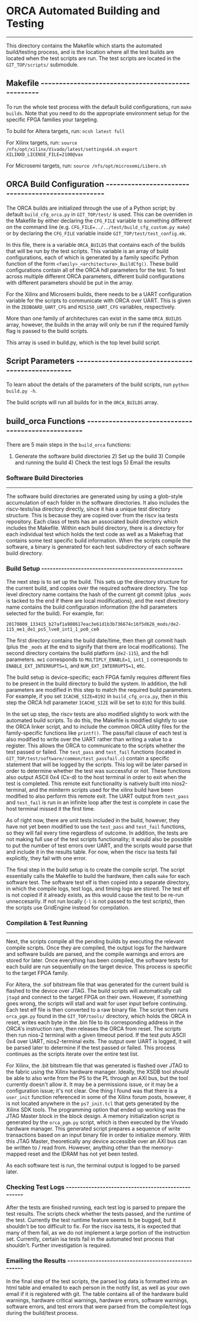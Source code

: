 # ORCA Automated Building and Testing
--------------------------------------------------

This directory contains the
Makefile which starts the automated build/testing process, and is the location
where all the test builds are located when the test scripts are run.  The test
scripts are located in the `GIT_TOP/scripts/` submodule.

## Makefile --------------------------------------------------

To run the whole test process with the default build configurations, run `make
builds`. Note that you need to do the appropriate environment setup for the
specific FPGA families your targeting.

To build for Altera targets, run: `ncsh latest full`

For Xilinx targets, run: `source /nfs/opt/xilinx/Vivado/latest/settings64.sh`
`export XILINXD_LICENSE_FILE=2100@vax`

For Microsemi targets, run: `source /nfs/opt/microsemi/Libero.sh`

## ORCA Build Configuration --------------------------------------------------

The ORCA builds are initialized through the use of a Python script; by default
`build_cfg_orca.py` in `GIT_TOP/test/` is used.  This can be overriden in the
Makefile by either declaring the `CFG_FILE` variable to something different on
the command line (e.g. `CFG_FILE=../../test/build_cfg_custom.py make`) or by
declaring the `CFG_FILE` variable inside `GIT_TOP/test/test_config.mk`.

In this file, there is a variable `ORCA_BUILDS` that contains each of the builds
that will be run by the test scripts. This variable is an array of build
configurations, each of which is generated by a family specific Python function
of the form `<family>_<architecture>_BuildCfg()`. These build configurations
contain all of the ORCA hdl parameters for the test. To test across multiple
different ORCA parameters, different build configurations with different
parameters should be put in the array.

For the Xilinx and Microsemi builds, there needs to be a UART configuration
variable for the scripts to communicate with ORCA over UART. This is given in
the `ZEDBOARD_UART_CFG` and `M2S150_UART_CFG` variables, respectively.

More than one family of architectures can exist in the same `ORCA_BUILDS` array,
however, the builds in the array will only be run if the required family flag is
passed to the build scripts.

This array is used in build.py, which is the top level build script.

## Script Parameters --------------------------------------------------

To learn about the details of the parameters of the build scripts, run `python
build.py -h`.

The build scripts will run all builds for in the `ORCA_BUILDS` array.

## build_orca Functions --------------------------------------------------

There are 5 main steps in the `build_orca` functions:

1) Generate the software build directories 2) Set up the build 3) Compile and
running the build 4) Check the test logs 5) Email the results

### Software Build Directories
--------------------------------------------------

The software build directories are generated using by using a glob-style
accumulation of each folder in the software directories. It also includes the
riscv-tests/isa directory directly, since it has a unique test directory
structure. This is because they are copied over from the riscv isa tests
repository. Each class of tests has an associated build directory which includes
the Makefile. Within each build directory, there is a directory for each
individual test which holds the test code as well as a Makefrag that contains
some test specific build information. When the scripts compile the software, a
binary is generated for each test subdirectory of each software build directory.

### Build Setup --------------------------------------------------

The next step is to set up the build. This sets up the directory structure for
the current build, and copies over the required software directory. The top
level directory name contains the hash of the current git commit (plus `_mods`
is tacked to the end if there are local modifications), and the next directory
name contains the build configuration information (the hdl parameters selected
for the build). For example, for:

`20170809_133415_b27af1a980617eac3e61d1b3b736674c16f5d626_mods/de2-115_me1_de1_ps5_lve0_int1_1_po0_ce0`

The first directory contains the build date/time, then then git commit hash
(plus the `_mods` at the end to signify that there are local modifications). The
second directory contains the build platform (`de2-115`), and the hdl
parameters.  `me1` corresponds to `MULTIPLY_ENABLE=1`, `int1_1` corresponds to
`ENABLE_EXT_INTERRUPTS=1`, and `NUM_EXT_INTERRUPTS=1`, etc.

The build setup is device-specific; each FPGA family requires different files to
be present in the build directory to build the system. In addition, the hdl
parameters are modified in this step to match the required build parameters. For
example, if you set `ICACHE_SIZE=8192` in `build_cfg_orca.py`, then in this step
the ORCA hdl parameter `ICACHE_SIZE` will be set to `8192` for this build.

In the set up step, the riscv tests are also modified slightly to work with the
automated build scripts. To do this, the Makefile is modified slightly to use
the ORCA linker script, and to include the common ORCA utility files for the
family-specific functions like `printf()`. The pass/fail clause of each test is
also modified to write over the UART rather than writing a value to a
register. This allows the ORCA to communicate to the scripts whether the test
passed or failed. The `test_pass` and `test_fail` functions (located in
`GIT_TOP/test/software/common/test_passfail.c`) contain a specific statement
that will be logged by the scripts. This log will be later parsed in order to
determine whether the test was successful or not. These functions also output
ASCII 0x4 (Cx-d) to the host terminal in order to exit when the test is
completed. This remote exit functionality is natively built into nios2-terminal,
and the miniterm scripts used for the xilinx build have been modified to also
perform this remote exit. The UART output from `test_pass` and `test_fail` is
run in an infinite loop after the test is complete in case the host terminal
missed it the first time.

As of right now, there are unit tests included in the build, however, they have
not yet been modified to use the `test_pass` and `test_fail` functions, so they
will fail every time regardless of outcome. In addition, the tests are not
making full use of the test scripts functionality; it would also be possible to
put the number of test errors over UART, and the scripts would parse that and
include it in the results table. For now, when the riscv isa tests fail
explicitly, they fail with one error.

The final step in the build setup is to create the compile script. The script
essentially calls the Makefile to build the hardware, then calls `make` for each
software test. The software test elf is then copied into a separate directory,
in which the compile logs, test logs, and timing logs are stored. The test elf
is not copied if it already exists, as this would cause the test to be re-run
unneccesarily. If not run locally (`-l` is not passed to the test scripts), then
the scripts use GridEngine instead for compilation.

### Compilation & Test Running
--------------------------------------------------

Next, the scripts compile all the pending builds by executing the relevant
compile scripts. Once they are compiled, the output logs for the hardware and
software builds are parsed, and the compile warnings and errors are stored for
later. Once everything has been compiled, the software tests for each build are
run sequentially on the target device. This process is specific to the target
FPGA family.

For Altera, the .sof bitstream file that was generated for the current build is
flashed to the device over JTAG.  The build scripts will automatically call
`jtagd` and connect to the target FPGA on their own. However, if something goes
wrong, the scripts will stall and wait for user input before continuing. Each
test elf file is then converted to a raw binary file. The script then runs
`orca_pgm.py` found in the `GIT_TOP/tools/` directory, which holds the ORCA in
reset, writes each byte in the .bin file to its corresponding address in the
ORCA's instruction ram, then releases the ORCA from reset. The scripts then run
nios-2 terminal with a given timeout period. If the test puts ASCII 0x4 over
UART, nios2-terminal exits. The output over UART is logged, it will be parsed
later to determine if the test passed or failed. This process continues as the
scripts iterate over the entire test list.

For Xilinx, the .bit bitstream file that was generated is flashed over JTAG to
the fabric using the Xilinx hardware manager. Ideally, the XSDB tool *should* be
able to also write from the PS to the PL through an AXI bus, but the tool
currently doesn't allow it. It may be a permissions issue, or it may be a
configuration issue; it's not clear. One thing I found was that there is a
`user_init` function referenced in some of the Xilinx forum posts, however, it
is not located anywhere in the `ps7_init.tcl` that gets generated by the Xilinx
SDK tools.  The programming option that ended up working was the JTAG Master
block in the block design. A memory initialization script is generated by the
`orca_pgm.py` script, which is then executed by the Vivado hardware
manager. This generated script prepares a sequence of write transactions based
on an input binary file in order to initialize memory. With this JTAG Master,
theoretically any device accessible over an AXI bus can be written to / read
from. However, anything other than the memory-mapped reset and the IDRAM has not
yet been tested.

As each software test is run, the terminal output is logged to be parsed later.

### Checking Test Logs --------------------------------------------------

After the tests are finished running, each test log is parsed to prepare the
test results. The scripts check whether the tests passed, and the runtime of the
test. Currently the test runtime feature seems to be bugged, but it shouldn't be
too difficult to fix. For the riscv isa tests, it is expected that many of them
fail, as we do not implement a large portion of the instruction set. Currently,
certain isa tests fail in the automated test process that shouldn't. Further
investigation is required.

### Emailing the Results --------------------------------------------------

In the final step of the test scripts, the parsed log data is formatted into an
html table and emailed to each person in the notify list, as well as your own
email if it is registered with git. The table contains all of the hardware build
warnings, hardware critical warnings, hardware errors, software warnings,
software errors, and test errors that were parsed from the compile/test logs
during the build/test process.
